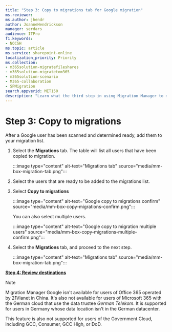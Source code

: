 ```yaml
---
title: "Step 3: Copy to migrations tab for Google migration"
ms.reviewer: 
ms.author: jhendr
author: JoanneHendrickson
manager: serdars
audience: ITPro
f1.keywords:
- NOCSH
ms.topic: article
ms.service: sharepoint-online
localization_priority: Priority
ms.collection:
- m365solution-migratefileshares
- m365solution-migratetom365
- m365solution-scenario 
- M365-collaboration
- SPMigration
search.appverid: MET150
description: "Learn what the third step in using Migration Manager to migrate Google Drive."
---
```


# Step 3: Copy to migrations

After a Google user has been scanned and determined ready, add them to your migration list.  

1. Select the **Migrations** tab. The table will list all users that have been copied to migration.

    :::image type="content" alt-text="Migrations tab" source="media/mm-box-migration-tab.png":::

2. Select the users that are ready to be added to the migrations list.

3. Select **Copy to migrations**

    :::image type="content" alt-text="Google copy to migrations confirm" source="media/mm-box-copy-migrations-confirm.png":::

    You can also select multiple users.

    :::image type="content" alt-text="Google copy to migration multiple users" source="media/mm-box-copy-migrations-multiple-confirm.png":::

5. Select the **Migrations** tab, and proceed to the next step.

    :::image type="content" alt-text="Migrations tab" source="media/mm-box-migration-tab.png":::

[**Step 4: Review destinations**](mm-box-step4-review-destinations.md)

> [!NOTE]
> Migration Manager Google isn't available for users of Office 365 operated by 21Vianet in China. It's also not available for users of Microsoft 365 with the German cloud that use the data trustee *German Telekom*. It is supported for users in Germany whose data location isn't in the German datacenter.
>
> This feature is also not supported for users of the Government Cloud, including GCC, Consumer, GCC High, or DoD.